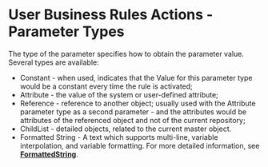 
# User Business Rules Actions - Parameter Types

The type of the parameter specifies how to obtain the parameter value. Several types are available:
- Constant - when used, indicates that the Value for this parameter type would be a constant every time the rule is activated;
- Attribute -  the value of the system or user-defined attribute;
- Reference -  reference to another object; usually used with the Attribute parameter type as a second parameter - and the attributes would be attributes of the referenced object and not of the current repository;
- ChildList - detailed objects, related to the current master object.
- Formatted String - A text which supports multi-line, variable interpolation, and variable formatting. For more detailed information, see [**FormattedString**](https://github.com/ErpNetDocs/tech/blob/master/advanced/business-rules/parameter-types/formattedstring.md).
